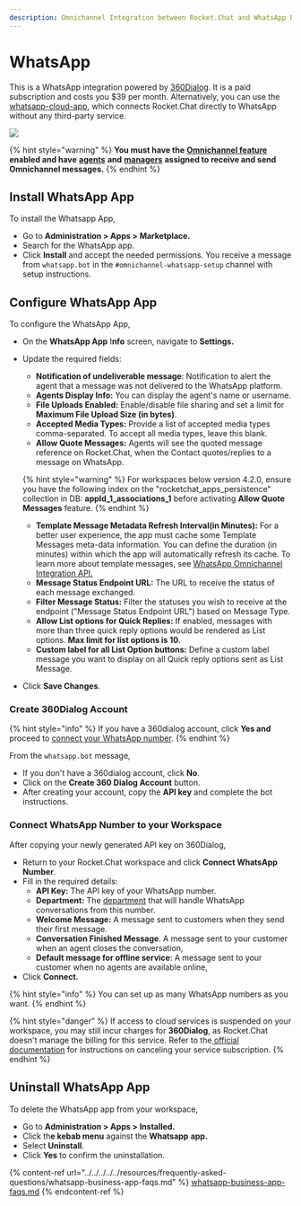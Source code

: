 ```yaml
---
description: Omnichannel Integration between Rocket.Chat and WhatsApp Business.
---
```


# WhatsApp

This is a WhatsApp integration powered by [360Dialog](https://docs.360dialog.com/docs/account-management/the-360-client-hub). It is a paid subscription and costs you $39 per month. Alternatively, you can use the [whatsapp-cloud-app](../whatsapp-cloud-app/ "mention"), which connects Rocket.Chat directly to WhatsApp without any third-party service.

![](<../../../../../.gitbook/assets/image (841).png>)

{% hint style="warning" %}
**You must have the** [**Omnichannel feature**](https://docs.rocket.chat/use-rocket.chat/omnichannel#enable-omnichannel) **enabled and have** [**agents**](https://docs.rocket.chat/use-rocket.chat/omnichannel/agents) **and** [**managers**](https://docs.rocket.chat/use-rocket.chat/omnichannel/managers) **assigned to receive and send Omnichannel messages.**
{% endhint %}

## Install WhatsApp App

To install the Whatsapp App,

* Go to **Administration > Apps > Marketplace.**
* Search for the WhatsApp app.
* Click **Install** and accept the needed permissions. You receive a message from `whatsapp.bot` in the `#omnichannel-whatsapp-setup` channel with setup instructions.

## Configure WhatsApp App

To configure the WhatsApp App,

* On the **WhatsApp App** I**nfo** screen, navigate to **Settings.**
*   Update the required fields:

    * **Notification of undeliverable message**: Notification to alert the agent that a message was not delivered to the WhatsApp platform.
    * **Agents Display Info:** You can display the agent's name or username.
    * **File Uploads Enabled:**  Enable/disable file sharing and set a limit for **Maximum File Upload Size (in bytes)**.
    * **Accepted Media Types:** Provide a list of accepted media types comma-separated.  To accept all media types, leave this blank.
    * **Allow Quote Messages:** Agents will see the quoted message reference on Rocket.Chat, when the Contact quotes/replies to a message on WhatsApp.

    {% hint style="warning" %}
    For workspaces below version 4.2.0, ensure you have the following index on the "rocketchat\_apps\_persistence" collection in DB: **appId\_1\_associations\_1** before activating **Allow Quote Messages** feature.
    {% endhint %}

    * **Template Message Metadata Refresh Interval(in Minutes):** For a better user experience, the app must cache some Template Messages meta-data information. You can define the duration (in minutes) within which the app will automatically refresh its cache. To learn more about template messages, see [WhatsApp Omnichannel Integration API.](https://developer.rocket.chat/reference/api/rest-api/endpoints/apps-endpoints/whatsapp-endpoints/whatsapp-omnichannel-integration-api)
    * **Message Status Endpoint URL:** The URL to receive the status of each message exchanged.
    * **Filter Message Status:** Filter the statuses you wish to receive at the endpoint ("Message Status Endpoint URL") based on Message Type.
    * **Allow List options for Quick Replies:** If enabled, messages with more than three quick reply options would be rendered as List options. **Max limit for list options is 10.**
    * **Custom label for all List Option buttons:** Define a custom label message you want to display on all Quick reply options sent as List Message.
* Click **Save Changes**.

### Create 360Dialog Account

{% hint style="info" %}
If you have a 360dialog account, click **Yes and** proceed to [connect your WhatsApp number](./#connect-whatsapp-number-to-your-workspace).&#x20;
{% endhint %}

From the `whatsapp.bot` message,&#x20;

* If you don't have a 360dialog account, click **No**.&#x20;
* Click on the **Create 360 Dialog Account** button.&#x20;
* After creating your account, copy the **API key** and complete the bot instructions.

### Connect WhatsApp Number to your Workspace

After copying your newly generated API key on 360Dialog,&#x20;

* Return to your Rocket.Chat workspace and click **Connect WhatsApp Number**.
* Fill in the required details:
  * **API Key:** The API key of your WhatsApp number.
  * **Department:** The [department](../../../../../use-rocket.chat/omnichannel/departments.md) that will handle WhatsApp conversations from this number.
  * **Welcome Message:** A message sent to customers when they send their first message.
  * **Conversation Finished Message**. A message sent to your customer when an agent closes the conversation,
  * **Default message for offline service**: A message sent to your customer when no agents are available online,
* Click **Connect.**

{% hint style="info" %}
You can set up as many WhatsApp numbers as you want.
{% endhint %}

{% hint style="danger" %}
If access to cloud services is suspended on your workspace, you may still incur charges for **360Dialog**, as Rocket.Chat doesn't manage the billing for this service. Refer to the[ official documentation](https://docs.360dialog.com/docs/account-management/the-360-client-hub/cancellation) for instructions on canceling your service subscription.
{% endhint %}

## Uninstall WhatsApp App

To delete the WhatsApp app from your workspace,

* Go to **Administration > Apps > Installed.**
* Click th**e kebab menu** against the **Whatsapp** **app.**
* Select **Uninstall**.
* Click **Yes** to confirm the uninstallation.

{% content-ref url="../../../../../resources/frequently-asked-questions/whatsapp-business-app-faqs.md" %}
[whatsapp-business-app-faqs.md](../../../../../resources/frequently-asked-questions/whatsapp-business-app-faqs.md)
{% endcontent-ref %}
